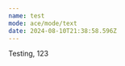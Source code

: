 ```yaml
---
name: test
mode: ace/mode/text
date: 2024-08-10T21:38:58.596Z
---
```

Testing, 123                    

